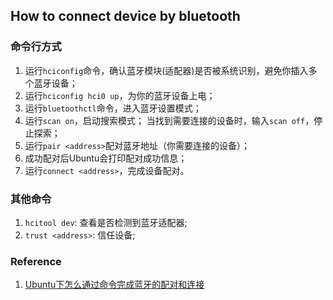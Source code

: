 ## How to connect device by bluetooth
### 命令行方式
1. 运行`hciconfig`命令，确认蓝牙模块(适配器)是否被系统识别，避免你插入多个蓝牙设备；
1. 运行`hciconfig hci0 up`，为你的蓝牙设备上电；
1. 运行`bluetoothctl`命令，进入蓝牙设置模式；
1. 运行`scan on`，启动搜索模式；
当找到需要连接的设备时，输入`scan off`，停止探索；
1. 运行`pair <address>`配对蓝牙地址（你需要连接的设备）；
1. 成功配对后Ubuntu会打印配对成功信息；
1. 运行`connect <address>`，完成设备配对。

### 其他命令
1. `hcitool dev`: 查看是否检测到蓝牙适配器;
1. `trust <address>`: 信任设备;

### Reference
1. [Ubuntu下怎么通过命令完成蓝牙的配对和连接
](https://blog.csdn.net/zhuyong006/article/details/89926521)

